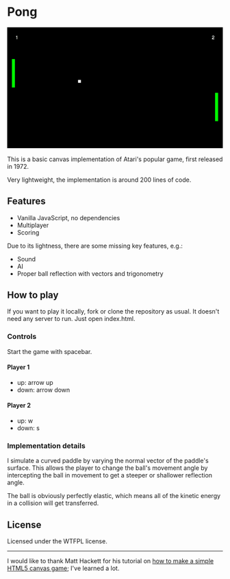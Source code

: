 # Pong

![screenshot]

This is a basic canvas implementation of Atari's popular game, first released in 1972.

Very lightweight, the implementation is around 200 lines of code.


## Features

- Vanilla JavaScript, no dependencies
- Multiplayer
- Scoring

Due to its lightness, there are some missing key features, e.g.:

- Sound
- AI
- Proper ball reflection with vectors and trigonometry


## How to play

<!--
You can play a demo [here](demo).
-->

If you want to play it locally, fork or clone the repository as usual. It doesn't need any server to run. Just open index.html.

### Controls

Start the game with spacebar.

#### Player 1
  - up: arrow up
  - down: arrow down

#### Player 2
  - up: w
  - down: s


### Implementation details

I simulate a curved paddle by varying the
normal vector of the paddle's surface. This allows the player to
change the ball's movement angle by intercepting the ball in movement
to get a steeper or shallower reflection angle.

The ball is obviously perfectly elastic, which means all of the kinetic energy in a collision will get transferred.


## License

Licensed under the WTFPL license.

---

I would like to thank Matt Hackett for his tutorial on [how to make a simple HTML5 canvas game](tutorial); I've learned a lot.

[demo]: http://www.simonewebdesign.it/games/pong
[tutorial]: http://www.lostdecadegames.com/how-to-make-a-simple-html5-canvas-game/
[screenshot]: https://raw.githubusercontent.com/dudeOMG/pong/master/pong.png

